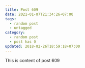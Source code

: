 ```yaml
---
title: Post 609
date: 2021-01-07T21:34:26+07:00
tags:
  - random post
  - untagged
category:
  - random post
  - post has 0
updated: 2018-02-26T18:59:18+07:00
---
```

This is content of post 609